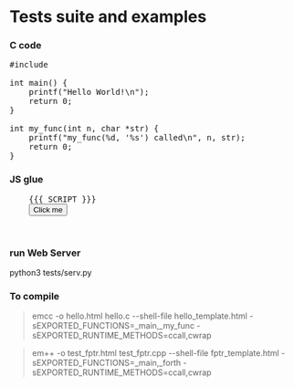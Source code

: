 # Tests suite and examples
### C code
<pre>
#include <stdio.h>

int main() {
    printf("Hello World!\n");
    return 0;
}

int my_func(int n, char *str) {
    printf("my_func(%d, '%s') called\n", n, str);
    return 0;
}
</pre>

### JS glue
<pre>
    {{{ SCRIPT }}}
    <button id='my-button'>Click me</button>
    <script type='text/javascript'>
      document.getElementById('my-button').addEventListener('click', () => {
          var my_func = Module.cwrap('my_func', 'number', ['number', 'string'])
          my_func(123, 'my string')
          my_func(456, 'string2')
      })
    </script>
</pre>

### run Web Server
python3 tests/serv.py

### To compile
> emcc -o hello.html hello.c --shell-file hello_template.html -sEXPORTED_FUNCTIONS=_main,_my_func -sEXPORTED_RUNTIME_METHODS=ccall,cwrap

> em++ -o test_fptr.html test_fptr.cpp --shell-file fptr_template.html -sEXPORTED_FUNCTIONS=_main,_forth -sEXPORTED_RUNTIME_METHODS=ccall,cwrap

